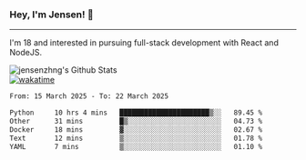 ### Hey, I'm Jensen! 👋

---

I'm 18 and interested in pursuing full-stack development with React and NodeJS.

![jensenzhng's Github Stats](https://github-readme-stats.vercel.app/api?username=jensenzhng&theme=dark&show_icons=true&count_private=true)
<br />
[![wakatime](https://wakatime.com/badge/user/cbfc263d-3611-4e36-8278-8fad45fe3f62.svg)](https://wakatime.com/@cbfc263d-3611-4e36-8278-8fad45fe3f62)

<!--START_SECTION:waka-->

```txt
From: 15 March 2025 - To: 22 March 2025

Python     10 hrs 4 mins   ██████████████████████▒░░   89.45 %
Other      31 mins         █▒░░░░░░░░░░░░░░░░░░░░░░░   04.73 %
Docker     18 mins         ▓░░░░░░░░░░░░░░░░░░░░░░░░   02.67 %
Text       12 mins         ▒░░░░░░░░░░░░░░░░░░░░░░░░   01.78 %
YAML       7 mins          ▒░░░░░░░░░░░░░░░░░░░░░░░░   01.10 %
```

<!--END_SECTION:waka-->
